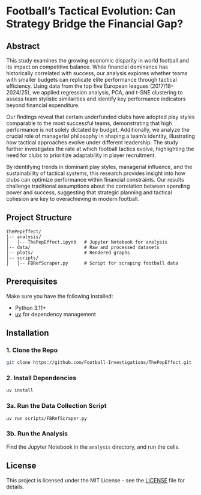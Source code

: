 # Football’s Tactical Evolution: Can Strategy Bridge the Financial Gap?


## Abstract
This study examines the growing economic disparity in world football and its impact on competitive balance. While financial dominance has historically correlated with success, our analysis explores whether teams with smaller budgets can replicate elite performance through tactical efficiency. Using data from the top five European leagues (2017/18–2024/25), we applied regression analysis, PCA, and t-SNE clustering to assess team stylistic similarities and identify key performance indicators beyond financial expenditure.

Our findings reveal that certain underfunded clubs have adopted play styles comparable to the most successful teams, demonstrating that high performance is not solely dictated by budget. Additionally, we analyze the crucial role of managerial philosophy in shaping a team’s identity, illustrating how tactical approaches evolve under different leadership. The study further investigates the rate at which football tactics evolve, highlighting the need for clubs to prioritize adaptability in player recruitment.

By identifying trends in dominant play styles, managerial influence, and the sustainability of tactical systems, this research provides insight into how clubs can optimize performance within financial constraints. Our results challenge traditional assumptions about the correlation between spending power and success, suggesting that strategic planning and tactical cohesion are key to overachieving in modern football.

## Project Structure
```
ThePepEffect/
│-- analysis/
│   │-- ThePepEffect.ipynb   # Jupyter Notebook for analysis
│-- data/                    # Raw and processed datasets
│-- plots/                   # Rendered graphs
│-- scripts/
│   │-- FBRefScraper.py      # Script for scraping football data

```

## Prerequisites
Make sure you have the following installed:

- Python 3.11+
- [uv](https://docs.astral.sh/uv/) for dependency management

## Installation
### 1. Clone the Repo
```bash
git clone https://github.com/Football-Investigations/ThePepEffect.git
```

### 2. Install Dependencies
```bash
uv install
```

### 3a. Run the Data Collection Script
```bash
uv run scripts/FBRefScraper.py
```

### 3b. Run the Analysis
Find the Jupyter Notebook in the `analysis` directory, and run the cells.

## License
This project is licensed under the MIT License - see the [LICENSE](LICENSE) file for details.
